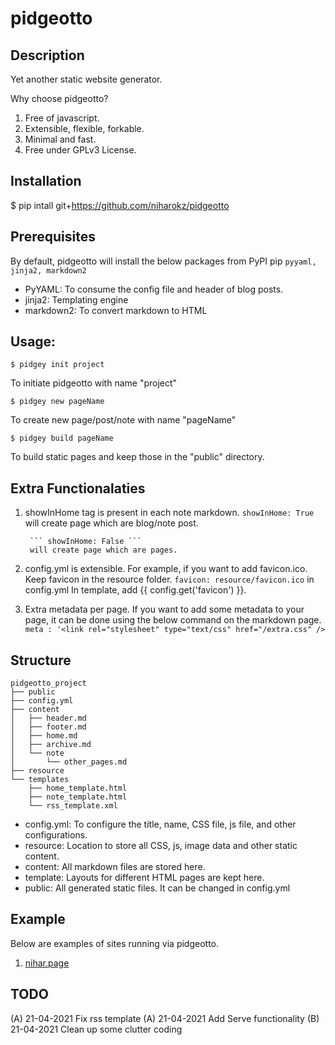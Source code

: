 # pidgeotto

## Description
Yet another static website generator. 

Why choose pidgeotto?
1. Free of javascript.
2. Extensible, flexible, forkable.
3. Minimal and fast.
4. Free under GPLv3 License.

## Installation
$ pip intall git+https://github.com/niharokz/pidgeotto

## Prerequisites
By default, pidgeotto will install the below packages from PyPI pip
``` pyyaml, jinja2, markdown2 ```
* PyYAML:	To consume the config file and header of blog posts.
* jinja2:	Templating engine
* markdown2:	To convert markdown to HTML

## Usage:
```console
$ pidgey init project
```
To initiate pidgeotto with name "project"

```console
$ pidgey new pageName
```
To create new page/post/note with name "pageName"

```console
$ pidgey build pageName
```
To build static pages and keep those in the "public" directory.

## Extra Functionalaties
1. showInHome tag is present in each note markdown.
        ``` showInHome: True ``` 
        will create page which are blog/note post.
        
        ``` showInHome: False ``` 
        will create page which are pages.

2. config.yml is extensible. 
        For example, if you want to add favicon.ico. Keep favicon in the resource folder.
        ``` favicon: resource/favicon.ico ``` 
        in config.yml
        In template, add {{ config.get('favicon') }}.

3. Extra metadata per page.
        If you want to add some metadata to your page, it can be done using the below command on the markdown page.
        ``` meta : '<link rel="stylesheet" type="text/css" href="/extra.css" /> ```


## Structure

    pidgeotto_project
    ├── public
    ├── config.yml
    ├── content
    │   ├── header.md
    │   ├── footer.md
    │   ├── home.md
    │   ├── archive.md
    │   └── note
    │       └── other_pages.md
    ├── resource
    └── templates
        ├── home_template.html
        ├── note_template.html
        └── rss_template.xml

* config.yml:	To configure the title, name, CSS file, js file, and other configurations.
* resource:	Location to store all CSS, js, image data and other static content.
* content:	All markdown files are stored here.
* template:	Layouts for different HTML pages are kept here.
* public: All generated static files. It can be changed in config.yml

## Example

Below are examples of sites running via pidgeotto.
1. [nihar.page](https://nihar.page)


## TODO

(A) 21-04-2021 Fix rss template
(A) 21-04-2021 Add Serve functionality
(B) 21-04-2021 Clean up some clutter coding
